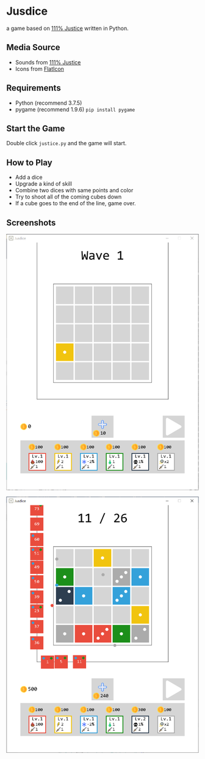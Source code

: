# Jusdice
a game based on [111% Justice](https://play.google.com/store/apps/details?id=com.crater.dice) written in Python.
## Media Source
- Sounds from [111% Justice](https://play.google.com/store/apps/details?id=com.crater.dice)
- Icons from [FlatIcon](https://www.flaticon.com/)
## Requirements
- Python (recommend 3.7.5)
- pygame (recommend 1.9.6) `pip install pygame`
## Start the Game
Double click `justice.py` and the game will start.
## How to Play
- Add a dice
- Upgrade a kind of skill
- Combine two dices with same points and color
- Try to shoot all of the coming cubes down
- If a cube goes to the end of the line, game over.
## Screenshots
![Initial Interface](init_screenshot.png)


![Playing Interface](playing_screenshot.png)
